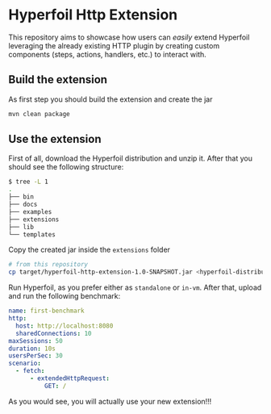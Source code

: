 # Hyperfoil Http Extension
This repository aims to showcase how users can _easily_ extend Hyperfoil leveraging the already existing HTTP plugin by
creating custom components (steps, actions, handlers, etc.) to interact with.

## Build the extension

As first step you should build the extension and create the jar

```bash
mvn clean package
```

## Use the extension

First of all, download the Hyperfoil distribution and unzip it.
After that you should see the following structure:

```bash
$ tree -L 1
.
├── bin
├── docs
├── examples
├── extensions
├── lib
└── templates
```

Copy the created jar inside the `extensions` folder

```bash
# from this repository
cp target/hyperfoil-http-extension-1.0-SNAPSHOT.jar <hyperfoil-distribution>/extensions/
```

Run Hyperfoil, as you prefer either as `standalone` or `in-vm`.
After that, upload and run the following benchmark:

```yaml
name: first-benchmark
http:
  host: http://localhost:8080
  sharedConnections: 10
maxSessions: 50
duration: 10s
usersPerSec: 30
scenario:
  - fetch:
      - extendedHttpRequest:
          GET: /
```

As you would see, you will actually use your new extension!!!